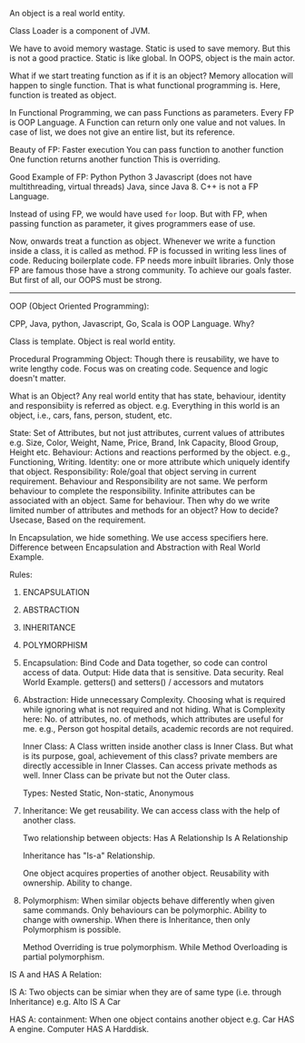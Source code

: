 An object is a real world entity.

Class Loader is a component of JVM.

We have to avoid memory wastage.
Static is used to save memory.
But this is not a good practice.
Static is like global.
In OOPS, object is the main actor.

What if we start treating function as if it is an object?
Memory allocation will happen to single function.
That is what functional programming is.
Here, function is treated as object.

In Functional Programming, we can pass Functions as parameters.
Every FP is OOP Language.
A Function can return only one value and not values.
In case of list, we does not give an entire list, but its reference.

Beauty of FP:
Faster execution
You can pass function to another function
One function returns another function
This is overriding.

Good Example of FP:
Python
Python 3
Javascript (does not have multithreading, virtual threads)
Java, since Java 8.
C++ is not a FP Language.

Instead of using FP, we would have used `for` loop.
But with FP, when passing function as parameter, it gives programmers ease of use.

Now, onwards treat a function as object.
Whenever we write a function inside a class, it is called as method.
FP is focussed in writing less lines of code.
Reducing boilerplate code.
FP needs more inbuilt libraries.
Only those FP are famous those have a strong community.
To achieve our goals faster.
But first of all, our OOPS must be strong.

------------------------------------------------------------------------------

OOP (Object Oriented Programming):

CPP, Java, python, Javascript, Go, Scala is OOP Language.
Why?

Class is template.
Object is real world entity.

Procedural Programming Object:
Though there is reusability, we have to write lengthy code.
Focus was on creating code. Sequence and logic doesn't matter.

What is an Object?
Any real world entity that has state, behaviour, identity and responsibiity is referred as object.
e.g. Everything in this world is an object, i.e., cars, fans, person, student, etc.

State: Set of Attributes, but not just attributes, current values of attributes
e.g. Size, Color, Weight, Name, Price, Brand, Ink Capacity, Blood Group, Height etc.
Behaviour: Actions and reactions performed by the object.
e.g., Functioning, Writing.
Identity: one or more attribute which uniquely identify that object.
Responsibility: Role/goal that object serving in current requirement.
Behaviour and Responsibility are not same.
We perform behaviour to complete the responsibility.
Infinite attributes can be associated with an object. Same for behaviour.
Then why do we write limited number of attributes and methods for an object? How to decide?
Usecase, Based on the requirement.

In Encapsulation, we hide something. We use access specifiers here.
Difference between Encapsulation and Abstraction with Real World Example.

Rules:
1. ENCAPSULATION
2. ABSTRACTION
3. INHERITANCE
4. POLYMORPHISM

1. Encapsulation:
   Bind Code and Data together, so code can control access of data.
   Output: Hide data that is sensitive. Data security.
   Real World Example.
   getters() and setters() / accessors and mutators
2. Abstraction:
   Hide unnecessary Complexity.
   Choosing what is required while ignoring what is not required and not hiding.
   What is Complexity here: No. of attributes, no. of methods, which attributes are useful for me.
   e.g., Person got hospital details, academic records are not required.

   Inner Class: A Class written inside another class is Inner Class.
   But what is its purpose, goal, achievement of this class?
   private members are directly accessible in Inner Classes.
   Can access private methods as well.
   Inner Class can be private but not the Outer class.

   Types:
   Nested Static, Non-static, Anonymous 
   
3. Inheritance:
   We get reusability. We can access class with the help of another class.
   
   Two relationship between objects:
   Has A Relationship
   Is A Relationship

   Inheritance has "Is-a" Relationship.

   One object acquires properties of another object.
   Reusability with ownership.
   Ability to change.

4. Polymorphism:
   When similar objects behave differently when given same commands.
   Only behaviours can be polymorphic.
   Ability to change with ownership.
   When there is Inheritance, then only Polymorphism is possible.

   Method Overriding is true polymorphism.
   While Method Overloading is partial polymorphism.

IS A and HAS A Relation:

IS A:
Two objects can be simiar when they are of same type (i.e. through Inheritance)
e.g. Alto IS A Car

HAS A:
containment: When one object contains another object
e.g. Car HAS A engine.
Computer HAS A Harddisk.
   





































   
   


